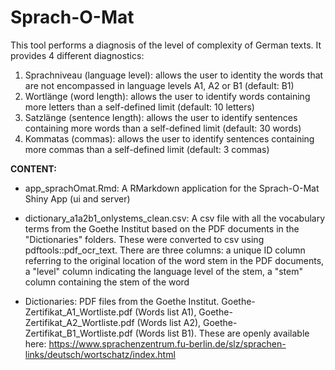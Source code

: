 # Sprach-O-Mat

This tool performs a diagnosis of the level of complexity of German texts. It provides 4 different diagnostics:

1) Sprachniveau (language level): allows the user to identity the words that are not encompassed in language levels A1, A2 or B1 (default: B1)
2) Wortlänge (word length): allows the user to identify words containing more letters than a self-defined limit (default: 10 letters)
3) Satzlänge (sentence length): allows the user to identify sentences containing more words than a self-defined limit (default: 30 words)
4) Kommatas (commas): allows the user to identify sentences containing more commas than a self-defined limit (default: 3 commas)

**CONTENT:**

- app_sprachOmat.Rmd: A RMarkdown application for the Sprach-O-Mat Shiny App (ui and server)

- dictionary_a1a2b1_onlystems_clean.csv: A csv file with all the vocabulary terms from the Goethe Institut based on the PDF documents in the "Dictionaries" folders. These were converted to csv using pdftools::pdf_ocr_text. There are three columns: a unique ID column referring to the original location of the word stem in the PDF documents, a "level" column indicating the language level of the stem, a "stem" column containing the stem of the word

- Dictionaries: PDF files from the Goethe Institut. Goethe-Zertifikat_A1_Wortliste.pdf (Words list A1), Goethe-Zertifikat_A2_Wortliste.pdf (Words list A2), Goethe-Zertifikat_B1_Wortliste.pdf (Words list B1). These are openly available here: https://www.sprachenzentrum.fu-berlin.de/slz/sprachen-links/deutsch/wortschatz/index.html

